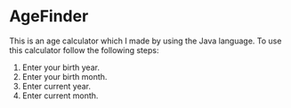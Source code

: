 # AgeFinder
This is an age calculator which I made by using the Java language. To use this calculator follow the following steps:

1. Enter your birth year.
2. Enter your birth month.
3. Enter current year.
4. Enter current month.
